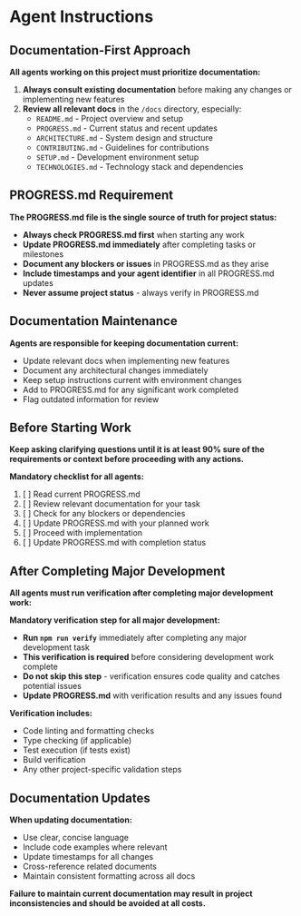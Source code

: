 # Agent Instructions

## Documentation-First Approach

**All agents working on this project must prioritize documentation:**

1. **Always consult existing documentation** before making any changes or implementing new features
2. **Review all relevant docs** in the `/docs` directory, especially:
    - `README.md` - Project overview and setup
    - `PROGRESS.md` - Current status and recent updates
    - `ARCHITECTURE.md` - System design and structure
    - `CONTRIBUTING.md` - Guidelines for contributions
    - `SETUP.md` - Development environment setup
    - `TECHNOLOGIES.md` - Technology stack and dependencies

## PROGRESS.md Requirement

**The PROGRESS.md file is the single source of truth for project status:**

- **Always check PROGRESS.md first** when starting any work
- **Update PROGRESS.md immediately** after completing tasks or milestones
- **Document any blockers or issues** in PROGRESS.md as they arise
- **Include timestamps and your agent identifier** in all PROGRESS.md updates
- **Never assume project status** - always verify in PROGRESS.md

## Documentation Maintenance

**Agents are responsible for keeping documentation current:**

- Update relevant docs when implementing new features
- Document any architectural changes immediately
- Keep setup instructions current with environment changes
- Add to PROGRESS.md for any significant work completed
- Flag outdated information for review

## Before Starting Work

**Keep asking clarifying questions until it is at least 90% sure of the requirements or context before proceeding with any actions.**

**Mandatory checklist for all agents:**

1. [ ] Read current PROGRESS.md
2. [ ] Review relevant documentation for your task
3. [ ] Check for any blockers or dependencies
4. [ ] Update PROGRESS.md with your planned work
5. [ ] Proceed with implementation
6. [ ] Update PROGRESS.md with completion status

## After Completing Major Development

**All agents must run verification after completing major development work:**

**Mandatory verification step for all major development:**
- **Run `npm run verify`** immediately after completing any major development task
- **This verification is required** before considering development work complete
- **Do not skip this step** - verification ensures code quality and catches potential issues
- **Update PROGRESS.md** with verification results and any issues found

**Verification includes:**
- Code linting and formatting checks
- Type checking (if applicable)
- Test execution (if tests exist)
- Build verification
- Any other project-specific validation steps

## Documentation Updates

**When updating documentation:**

- Use clear, concise language
- Include code examples where relevant
- Update timestamps for all changes
- Cross-reference related documents
- Maintain consistent formatting across all docs

**Failure to maintain current documentation may result in project inconsistencies and should be avoided at all costs.**
